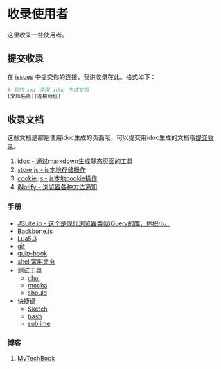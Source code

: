 
# 收录使用者

这里收录一些使用者。

## 提交收录

在 [issues](https://github.com/jaywcjlove/idoc/issues) 中提交你的连接，我讲收录在此。格式如下：

```bash
# 我的 xxx 使用 idoc 生成文档
[文档名称](连接地址) 
```


## 收录文档

这些文档是都是使用idoc生成的页面哦，可以提交用idoc生成的文档哦[提交收录](https://github.com/jaywcjlove/idoc/issues)。


1. [idoc - 通过markdown生成静态页面的工具](http://jaywcjlove.github.io/idoc)
2. [store.js - js本地存储操作](http://jaywcjlove.github.io/store.js)
3. [cookie.js - js本地cookie操作](http://jaywcjlove.github.io/cookie.js/)
4. [iNotify - 浏览器各种方法通知](http://jaywcjlove.github.io/iNotify)


### 手册

- [JSLite.io - 这个是现代浏览器类似jQuery的库，体积小。](http://jslite.github.io/JSLite/) 
- [Backbone.js](http://jaywcjlove.github.io/handbook/index.html)
- [Lua5.3](http://jaywcjlove.github.io/handbook/html/Lua5.3.html)
- [git](http://jaywcjlove.github.io/handbook/html/git.html)
- [gulp-book](http://jaywcjlove.github.io/handbook/html/gulp-book.html)
- [shell常用命令](http://jaywcjlove.github.io/handbook/html/shell%E5%B8%B8%E7%94%A8%E5%91%BD%E4%BB%A4.html)
- 测试工具
    - [chai](http://jaywcjlove.github.io/handbook/html/%E6%B5%8B%E8%AF%95%E5%B7%A5%E5%85%B7/chai.html)
    - [mocha](http://jaywcjlove.github.io/handbook/html/%E6%B5%8B%E8%AF%95%E5%B7%A5%E5%85%B7/mocha.html)
    - [should](http://jaywcjlove.github.io/handbook/html/%E6%B5%8B%E8%AF%95%E5%B7%A5%E5%85%B7/should.html)
- 快捷键
    - [Sketch](http://jaywcjlove.github.io/handbook/html/Shortcuts/Sketch.html)
    - [bash](http://jaywcjlove.github.io/handbook/html/Shortcuts/bash.html)
    - [sublime](http://jaywcjlove.github.io/handbook/html/Shortcuts/sublime.html)


### 博客

1. [MyTechBook](http://guoyongfeng.github.io/idoc)